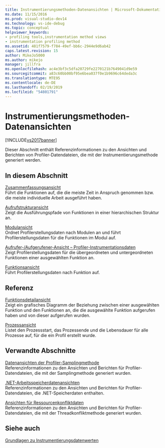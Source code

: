 ```yaml
---
title: Instrumentierungsmethoden-Datenansichten | Microsoft-Dokumentation
ms.date: 11/15/2016
ms.prod: visual-studio-dev14
ms.technology: vs-ide-debug
ms.topic: conceptual
helpviewer_keywords:
- profiling tools,instrumentation method views
- instrumentation profiling method
ms.assetid: 481f7579-f784-49ef-bb6c-2944e9d6ab42
caps.latest.revision: 15
author: MikeJo5000
ms.author: mikejo
manager: jillfra
ms.openlocfilehash: ac4e3bf3c5dfa20729fe2270121b7649041d9e59
ms.sourcegitcommit: a83c60bb00bf95e6bea037f0e1b9696c64deda3c
ms.translationtype: MTE95
ms.contentlocale: de-DE
ms.lasthandoff: 02/19/2019
ms.locfileid: "54801791"
---
```

# <a name="instrumentation-method-data-views"></a>Instrumentierungsmethoden-Datenansichten
[!INCLUDE[vs2017banner](../includes/vs2017banner.md)]

Dieser Abschnitt enthält Referenzinformationen zu den Ansichten und Berichten von Profiler-Datendateien, die mit der Instrumentierungsmethode generiert werden.  
  
## <a name="in-this-section"></a>In diesem Abschnitt  
 [Zusammenfassungsansicht](../profiling/summary-view-instrumentation-data.md)  
 Führt die Funktionen auf, die die meiste Zeit in Anspruch genommen bzw. die meiste individuelle Arbeit ausgeführt haben.  
  
 [Aufrufstrukturansicht](../profiling/call-tree-view-instrumentation-data.md)  
 Zeigt die Ausführungspfade von Funktionen in einer hierarchischen Struktur an.  
  
 [Modulansicht](../profiling/modules-view-instrumentation-data.md)  
 Ordnet Profilerstellungsdaten nach Modulen an und führt Profilerstellungsdaten für die Funktionen im Modul auf.  
  
 [Aufrufer-/Aufgerufener-Ansicht – Profiler-Instrumentationsdaten](../profiling/caller-callee-view-instrumentation-data.md)  
 Zeigt Profilerstellungsdaten für die übergeordneten und untergeordneten Funktionen einer ausgewählten Funktion an.  
  
 [Funktionsansicht](../profiling/functions-view-instrumentation-data.md)  
 Führt Profilerstellungsdaten nach Funktion auf.  
  
## <a name="reference"></a>Referenz  
 [Funktionsdetailansicht](../profiling/function-details-view.md)  
 Zeigt ein grafisches Diagramm der Beziehung zwischen einer ausgewählten Funktion und den Funktionen an, die die ausgewählte Funktion aufgerufen haben und von dieser aufgerufen wurden.  
  
 [Prozessansicht](../profiling/process-view.md)  
 Listet den Prozessstart, das Prozessende und die Lebensdauer für alle Prozesse auf, für die ein Profil erstellt wurde.  
  
## <a name="related-sections"></a>Verwandte Abschnitte  
 [Datenansichten der Profiler-Samplingmethode](../profiling/profiler-sampling-method-data-views.md)  
 Referenzinformationen zu den Ansichten und Berichten für Profiler-Datendateien, die mit der Samplingmethode generiert wurden.  
  
 [.NET-Arbeitsspeicherdatenansichten](../profiling/dotnet-memory-data-views.md)  
 Referenzinformationen zu den Ansichten und Berichten für Profiler-Datendateien, die .NET-Speicherdaten enthalten.  
  
 [Ansichten für Ressourcenkonfliktdaten](../profiling/resource-contention-data-views.md)  
 Referenzinformationen zu den Ansichten und Berichten für Profiler-Datendateien, die mit der Threadkonfliktmethode generiert wurden.  
  
## <a name="see-also"></a>Siehe auch  
 [Grundlagen zu Instrumentierungsdatenwerten](../profiling/understanding-instrumentation-data-values.md)
